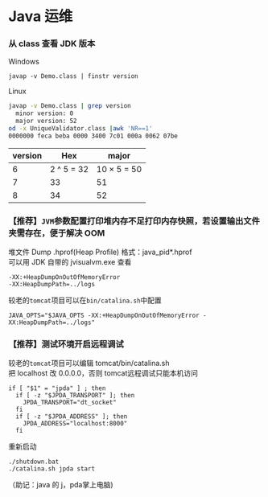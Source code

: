 # Java 运维

### 从 class 查看 JDK 版本

Windows
```batch
javap -v Demo.class | finstr version
```

Linux
```sh
javap -v Demo.class | grep version
  minor version: 0
  major version: 52
od -x UniqueValidator.class |awk 'NR==1'
0000000 feca beba 0000 3400 7c01 000a 0062 07be
```

| version | Hex        | major       |
| ------- | ---------- | ----------- |
| 6       | 2 ^ 5 = 32 | 10 × 5 = 50 |
| 7       | 33         | 51          |
| 8       | 34         | 52          |


### 【推荐】`JVM`参数配置打印堆内存不足打印内存快照，若设置输出文件夹需存在，便于解决 OOM
堆文件 Dump .hprof(Heap Profile) 格式：java_pid*.hprof\
可以用 JDK 自带的 jvisualvm.exe 查看
```
-XX:+HeapDumpOnOutOfMemoryError
-XX:HeapDumpPath=../logs
```
较老的`tomcat`项目可以在`bin/catalina.sh`中配置
```shell
JAVA_OPTS="$JAVA_OPTS -XX:+HeapDumpOnOutOfMemoryError -XX:HeapDumpPath=../logs"
```


### 【推荐】测试环境开启远程调试

较老的`tomcat`项目可以编辑 tomcat/bin/catalina.sh\
把 localhost 改 0.0.0.0，否则 tomcat远程调试只能本机访问
```
if [ "$1" = "jpda" ] ; then
  if [ -z "$JPDA_TRANSPORT" ]; then
    JPDA_TRANSPORT="dt_socket"
  fi
  if [ -z "$JPDA_ADDRESS" ]; then
    JPDA_ADDRESS="localhost:8000"
  fi
```
重新启动
```
./shutdown.bat
./catalina.sh jpda start
```
（助记：java 的 j，pda掌上电脑)
